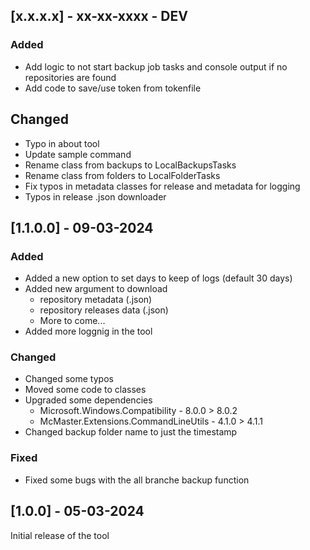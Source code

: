 ## [x.x.x.x] - xx-xx-xxxx - DEV

### Added
- Add logic to not start backup job tasks and console output if no repositories are found
- Add code to save/use token from tokenfile

## Changed
- Typo in about tool
- Update sample command
- Rename class from backups to LocalBackupsTasks
- Rename class from folders to LocalFolderTasks
- Fix typos in metadata classes for release and metadata for logging
- Typos in release .json downloader

## [1.1.0.0] - 09-03-2024

### Added
- Added a new option to set days to keep of logs (default 30 days)
- Added new argument to download
    - repository metadata (.json)
    - repository releases data (.json)
    - More to come...
- Added more loggnig in the tool

### Changed
- Changed some typos
- Moved some code to classes
- Upgraded some dependencies
    - Microsoft.Windows.Compatibility - 8.0.0 > 8.0.2
    - McMaster.Extensions.CommandLineUtils - 4.1.0 > 4.1.1
- Changed backup folder name to just the timestamp

### Fixed
- Fixed some bugs with the all branche backup function

## [1.0.0] - 05-03-2024

Initial release of the tool